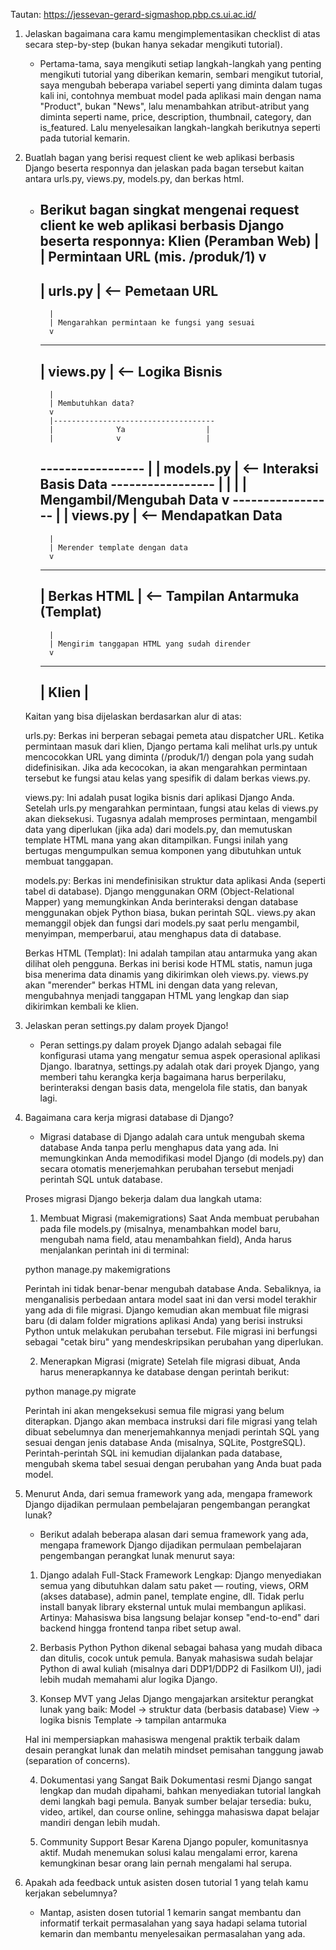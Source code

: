 Tautan: https://jessevan-gerard-sigmashop.pbp.cs.ui.ac.id/

1. Jelaskan bagaimana cara kamu mengimplementasikan checklist di atas secara step-by-step (bukan hanya sekadar mengikuti tutorial).
    - Pertama-tama, saya mengikuti setiap langkah-langkah yang penting mengikuti tutorial yang diberikan kemarin, sembari mengikut tutorial, saya mengubah beberapa variabel seperti yang diminta dalam tugas kali ini, contohnya membuat model pada aplikasi main dengan nama "Product", bukan "News", lalu menambahkan atribut-atribut yang diminta seperti name, price, description, thumbnail, category, dan is_featured. Lalu menyelesaikan langkah-langkah berikutnya seperti pada tutorial kemarin.

2. Buatlah bagan yang berisi request client ke web aplikasi berbasis Django beserta responnya dan jelaskan pada bagan tersebut kaitan antara urls.py, views.py, models.py, dan berkas html.
    - Berikut bagan singkat mengenai request client ke web aplikasi berbasis Django beserta responnya:
        Klien (Peramban Web)
            |
            | Permintaan URL (mis. /produk/1)
            v
        -----------------
        |  urls.py      |  <-- Pemetaan URL
        -----------------
            |
            | Mengarahkan permintaan ke fungsi yang sesuai
            v
        -----------------
        |  views.py     |  <-- Logika Bisnis
        -----------------
            |
            | Membutuhkan data?
            v
            |------------------------------------
            |              Ya                  |
            |              v                   |
        -----------------      |
        |  models.py    |  <-- Interaksi Basis Data
        -----------------      |
            |              |
            | Mengambil/Mengubah Data
            v
        -----------------      |
        |  views.py     |  <-- Mendapatkan Data
        -----------------
            |
            | Merender template dengan data
            v
        -----------------
        |  Berkas HTML  |  <-- Tampilan Antarmuka (Templat)
        -----------------
            |
            | Mengirim tanggapan HTML yang sudah dirender
            v
        -----------------
        |  Klien        |
        -----------------
    Kaitan yang bisa dijelaskan berdasarkan alur di atas:

    urls.py: Berkas ini berperan sebagai pemeta atau dispatcher URL. Ketika permintaan masuk dari klien, Django pertama kali melihat urls.py untuk mencocokkan URL yang diminta (/produk/1/) dengan pola yang sudah didefinisikan. Jika ada kecocokan, ia akan mengarahkan permintaan tersebut ke fungsi atau kelas yang spesifik di dalam berkas views.py.

    views.py: Ini adalah pusat logika bisnis dari aplikasi Django Anda. Setelah urls.py mengarahkan permintaan, fungsi atau kelas di views.py akan dieksekusi. Tugasnya adalah memproses permintaan, mengambil data yang diperlukan (jika ada) dari models.py, dan memutuskan template HTML mana yang akan ditampilkan. Fungsi inilah yang bertugas mengumpulkan semua komponen yang dibutuhkan untuk membuat tanggapan.

    models.py: Berkas ini mendefinisikan struktur data aplikasi Anda (seperti tabel di database). Django menggunakan ORM (Object-Relational Mapper) yang memungkinkan Anda berinteraksi dengan database menggunakan objek Python biasa, bukan perintah SQL. views.py akan memanggil objek dan fungsi dari models.py saat perlu mengambil, menyimpan, memperbarui, atau menghapus data di database.

    Berkas HTML (Templat): Ini adalah tampilan atau antarmuka yang akan dilihat oleh pengguna. Berkas ini berisi kode HTML statis, namun juga bisa menerima data dinamis yang dikirimkan oleh views.py. views.py akan "merender" berkas HTML ini dengan data yang relevan, mengubahnya menjadi tanggapan HTML yang lengkap dan siap dikirimkan kembali ke klien.

3. Jelaskan peran settings.py dalam proyek Django!
    - Peran settings.py dalam proyek Django adalah sebagai file konfigurasi utama yang mengatur semua aspek operasional aplikasi Django. Ibaratnya, settings.py adalah otak dari proyek Django, yang memberi tahu kerangka kerja bagaimana harus berperilaku, berinteraksi dengan basis data, mengelola file statis, dan banyak lagi.

4. Bagaimana cara kerja migrasi database di Django?
    - Migrasi database di Django adalah cara untuk mengubah skema database Anda tanpa perlu menghapus data yang ada. Ini memungkinkan Anda memodifikasi model Django (di models.py) dan secara otomatis menerjemahkan perubahan tersebut menjadi perintah SQL untuk database.

    Proses migrasi Django bekerja dalam dua langkah utama:

    1. Membuat Migrasi (makemigrations)
    Saat Anda membuat perubahan pada file models.py (misalnya, menambahkan model baru, mengubah nama field, atau menambahkan field), Anda harus menjalankan perintah ini di terminal:

    python manage.py makemigrations

    Perintah ini tidak benar-benar mengubah database Anda. Sebaliknya, ia menganalisis perbedaan antara model saat ini dan versi model terakhir yang ada di file migrasi. Django kemudian akan membuat file migrasi baru (di dalam folder migrations aplikasi Anda) yang berisi instruksi Python untuk melakukan perubahan tersebut. File migrasi ini berfungsi sebagai "cetak biru" yang mendeskripsikan perubahan yang diperlukan.

    2. Menerapkan Migrasi (migrate)
    Setelah file migrasi dibuat, Anda harus menerapkannya ke database dengan perintah berikut:

    python manage.py migrate

    Perintah ini akan mengeksekusi semua file migrasi yang belum diterapkan. Django akan membaca instruksi dari file migrasi yang telah dibuat sebelumnya dan menerjemahkannya menjadi perintah SQL yang sesuai dengan jenis database Anda (misalnya, SQLite, PostgreSQL). Perintah-perintah SQL ini kemudian dijalankan pada database, mengubah skema tabel sesuai dengan perubahan yang Anda buat pada model.

5. Menurut Anda, dari semua framework yang ada, mengapa framework Django dijadikan permulaan pembelajaran pengembangan perangkat lunak?
    - Berikut adalah beberapa alasan dari semua framework yang ada, mengapa framework Django dijadikan permulaan pembelajaran pengembangan perangkat lunak menurut saya:
    1. Django adalah Full-Stack Framework
    Lengkap: Django menyediakan semua yang dibutuhkan dalam satu paket — routing, views, ORM (akses database), admin panel, template engine, dll. Tidak perlu install banyak library eksternal untuk mulai membangun aplikasi. Artinya: Mahasiswa bisa langsung belajar konsep "end-to-end" dari backend hingga frontend tanpa ribet setup awal.

    2. Berbasis Python
    Python dikenal sebagai bahasa yang mudah dibaca dan ditulis, cocok untuk pemula. Banyak mahasiswa sudah belajar Python di awal kuliah (misalnya dari DDP1/DDP2 di Fasilkom UI), jadi lebih mudah memahami alur logika Django.

    3. Konsep MVT yang Jelas
    Django mengajarkan arsitektur perangkat lunak yang baik:
    Model → struktur data (berbasis database)
    View → logika bisnis
    Template → tampilan antarmuka

    Hal ini mempersiapkan mahasiswa mengenal praktik terbaik dalam desain perangkat lunak dan melatih mindset pemisahan tanggung jawab (separation of concerns).

    4. Dokumentasi yang Sangat Baik
    Dokumentasi resmi Django sangat lengkap dan mudah dipahami, bahkan menyediakan tutorial langkah demi langkah bagi pemula. Banyak sumber belajar tersedia: buku, video, artikel, dan course online, sehingga mahasiswa dapat belajar mandiri dengan lebih mudah.

    5. Community Support Besar
    Karena Django populer, komunitasnya aktif. Mudah menemukan solusi kalau mengalami error, karena kemungkinan besar orang lain pernah mengalami hal serupa.

6. Apakah ada feedback untuk asisten dosen tutorial 1 yang telah kamu kerjakan sebelumnya?
    - Mantap, asisten dosen tutorial 1 kemarin sangat membantu dan informatif terkait permasalahan yang saya hadapi selama tutorial kemarin dan membantu menyelesaikan permasalahan yang ada.